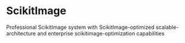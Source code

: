 # ScikitImage
Professional ScikitImage system with ScikitImage-optimized scalable-architecture and enterprise scikitimage-optimization capabilities
